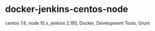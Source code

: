 # docker-jenkins-centos-node
centos 7.6, node 10.x, jenkins 2.195, Docker, Development Tools, Grunt
